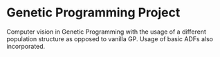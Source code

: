 # Genetic Programming Project
Computer vision in Genetic Programming with the usage of a different population structure as opposed to vanilla GP. Usage of basic ADFs also incorporated.
